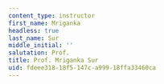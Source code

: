 ```yaml
---
content_type: instructor
first_name: Mriganka
headless: true
last_name: Sur
middle_initial: ''
salutation: Prof.
title: Prof. Mriganka Sur
uid: fdeee318-18f5-147c-a999-18ffa33460ca
---
```

